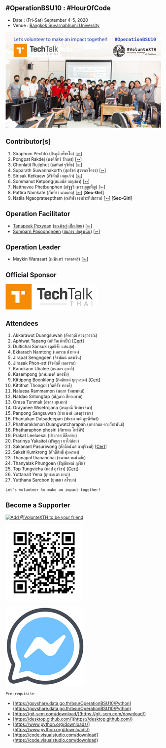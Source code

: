## #OperationBSU10 : #HourOfCode

+ Date : (Fri-Sat) September 4-5, 2020
+ Venue : [Bangkok Suvarnabhumi University](http://www.bsu.ac.th/)

[![](/OperationBSU10/pic/Group.jpg "#OperationBSU10")](https://www.facebook.com/hashtag/OperationBSU10)

## Contributor[s]
1. Siraphum Pechto (สิรภูมิ เพ็ชรโต) [[➳](https://www.facebook.com/SiraphumPechto)]
1. Pongpat Rakdej (พงศ์ภัทร์ รักเดช) [[➳](https://www.facebook.com/pongpatrakdej)]
1. Chonlatit Rujiphut (ชลทิตย์ รุจิพืช) [[➳](https://www.facebook.com/Tsunakun27)]
1. Suparath Suwannakorth (สุภรัชต์ สุวรรณโครธ) [[➳](https://www.facebook.com/babababest)]
1. Sirisak Ketkaew (ศิริศักดิ์ เกตุแก้ว) [[➳](https://www.facebook.com/sirisak.k94)]
1. Sommanut Ketpong(สมมนัส เกตุผ่อง) [[➳](https://www.facebook.com/tong.ketpong)]
1. Natthavee Phetbunphen (ณัฐฐวี เพชรบุญเพ็ญ) [[➳](https://www.facebook.com/P.Phetbunphen)]
1. Pattira Namkate (ภัททิรา นามเกตุ) [[➳](https://www.facebook.com/baitoeyJa)] [**Sec-Girl**]
1. Natila Ngaoprateeptham (ณฑิฬา เงาประทีปธรรม) [[➳](https://www.facebook.com/natila.smile2gether)] [**Sec-Girl**]

## Operation Facilitator
+ [Tanapeak Pexyean](OperationBSU10/VXOpBSU10-20200905-Tanapeak-Pexyean.pdf) ([ธณพิชญ์ เป็กเยียน](OperationBSU10/VXOpBSU10-20200905-Tanapeak-Pexyean.pdf)) [[➳](https://www.facebook.com/teerapon.pexyean)]
+ [Somparn Posoongnoen](OperationBSU10/VXOpBSU10-20200905-Somparn-Posoongnoen.pdf) ([สมภาร ปอสูงเนิน](OperationBSU10/VXOpBSU10-20200905-Somparn-Posoongnoen.pdf)) [[➳](https://www.facebook.com/somparn.posoongnoen)]

## Operation Leader
+ Maykin Warasart (เมฆินทร์ วรศาสตร์) [[➳](http://mk.in.th)]

## Official Sponsor
[![](/OperationBSU10/pic/TechTalkThai.jpg "TechTalkThai - ศูนย์รวมข่าว Enterprise IT ออนไลน์แห่งแรกในประเทศไทย")](https://www.techtalkthai.com/)

## Attendees

1. Akkarawut Duangsuwan (อัครวุฒิ ดวงสุวรรณ์)
1. Aphiwat Tapang (อภิวัฒ ต๊ะเป็ง) [[Cert](OperationBSU10/attendance/VXOpBSU10-20200905-Aphiwat-Tapang.pdf)]
1. Dultichai Sansuk (ดุลธิชัย แสนสุข)
1. Ekkarach Namtong (เอกราช น้ำทอง)
1. Jirapat Sengngoen (จิรพัฒน์ แสงเงิน)
1. Jirasak Phon-att (จีรศักดิ์ ผลอรรถ)
1. Kanokaon Ubalee (กนกอร อุบาลี)
1. Kasempong (เกษมพงศ์ นครชัย)
1. Kittipong Boonklong (กิตติพงศ์ บุญครอง) [[Cert](OperationBSU10/attendance/VXOpBSU10-20200905-Kittipong-Boonklong.pdf)]
1. Kittithat Thongdi (กิตติธัช ทองดี)
1. Naluesa Rammamon (นฤสา รัมมะมนต์)
1. Natdao Sritongtap (ณัฎดาว สีทองทาบ)
1. Orasa Tunmak (อรสา ทุนมาก)
1. Orayanee Wisetrojana (อรญาณี วิเศษรจนา)
1. Panpong Sangsuwan (ปานพงษ์ แสงสุวรรณ)
1. Phantakan Dutsadeepan (พันธกานต์ ดุษดีพันธ์)
1. Phatharakamon Duangwatcharapan (ภทรกมล ดวงวัชรพันธ์)
1. Phatharaphon phosiri (ภัทรพล โพธิ์ศิริ)
1. Prakat Leeluesai (ประกาศ ลีลือสาย)
1. Prarinya Yakaitoi (ปริญญา ยาไก่ต้อย)
1. Sakanant Pasuriwong (ศักดิ์อนันต์ ผาสุริวงศ์) [[Cert](OperationBSU10/attendance/VXOpBSU10-20200905-Sakanant-Pasuriwong.pdf)]
1. Saksit Kumkrong (ศักดิ์สิทธิ์ คุ้มครอง)
1. Thanapol thananchai (ธนาพล ทะนันชัย)
1. Thanyalak Phungoen (ธัญลักษณ์ ภูเงิน)
1. Top Tungvicha (ท๊อป ถุงวิชา)  [[Cert](OperationBSU10/attendance/VXOpBSU10-20200905-Top-Tungvicha.pdf)]
1. Yuttanait Yena (ยุทธเนตร เยนา)
1. Yutthana Sarobon (ยุทธนา สโรบล)

```markdown
Let's volunteer to make an impact together!
```

## Become a Supporter

[![](https://scdn.line-apps.com/n/line_add_friends/btn/en.png "Add @VolunteXTH to be your friend")](https://lin.ee/cnIgUj4)

[![](/@VolunteXTH.png "Add @VolunteXTH to be your friend")](https://line.me/R/ti/p/@voluntex)

[![](/fb-m.png "Talk to us via FB messenger")](https://m.me/VolunteXTH)

```markdown
Pre-requisite
```
+ [https://govshare.data.go.th/bsu/OperationBSU10/Python](https://govshare.data.go.th/bsu/OperationBSU10/Python)
+ [https://git-scm.com/download/](https://git-scm.com/download/)
+ [https://desktop.github.com/](https://desktop.github.com/)
+ [https://www.python.org/downloads/](https://www.python.org/downloads/)
+ [https://code.visualstudio.com/download](https://code.visualstudio.com/download)